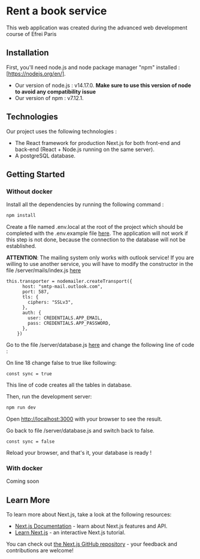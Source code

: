 # Rent a book service

This web application was created during the advanced web development course of Efrei Paris

## Installation

First, you'll need node.js and node package manager "npm" installed : [https://nodejs.org/en/].

- Our version of node.js : v14.17.0. **Make sure to use this version of node to avoid any compatibility issue**
- Our version of npm : v7.12.1.

## Technologies

Our project uses the following technologies :

- The React framework for production Next.js for both front-end and back-end (React + Node.js running on the same server).
- A postgreSQL database.

## Getting Started

### Without docker

Install all the dependencies by running the following command :

```bash
npm install
```

Create a file named .env.local at the root of the project which should be completed with the .env.example file [here](./.env.example). The application will not work if this step is not done, because the connection to the database will not be established.

**ATTENTION**: The mailing system only works with outlook service! If you are willing to use another service, you will have to modify the constructor in the file /server/mails/index.js [here](./server/mails/index.js)

```
this.transporter = nodemailer.createTransport({
      host: "smtp-mail.outlook.com",
      port: 587,
      tls: {
        ciphers: "SSLv3",
      },
      auth: {
        user: CREDENTIALS.APP_EMAIL,
        pass: CREDENTIALS.APP_PASSWORD,
      },
    })
```

Go to the file /server/database.js [here](./server/database.js) and change the following line of code :

On line 18 change false to true like following:

```
const sync = true
```

This line of code creates all the tables in database.

Then, run the development server:

```bash
npm run dev
```

Open [http://localhost:3000](http://localhost:3000) with your browser to see the result.

Go back to file /server/database.js and switch back to false.

```
const sync = false
```

Reload your browser, and that's it, your database is ready !

### With docker

Coming soon

## Learn More

To learn more about Next.js, take a look at the following resources:

- [Next.js Documentation](https://nextjs.org/docs) - learn about Next.js features and API.
- [Learn Next.js](https://nextjs.org/learn) - an interactive Next.js tutorial.

You can check out [the Next.js GitHub repository](https://github.com/vercel/next.js/) - your feedback and contributions are welcome!
